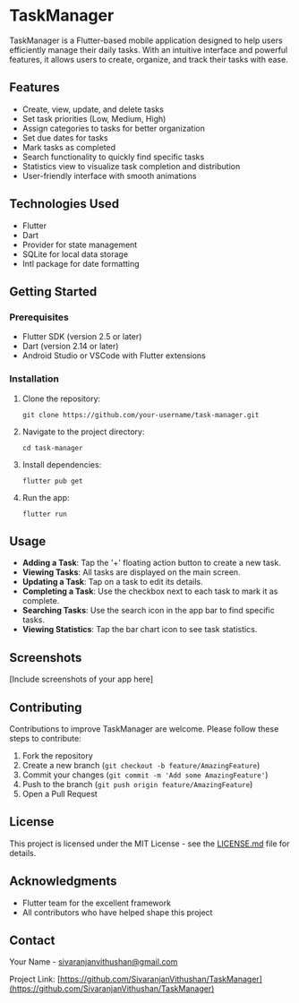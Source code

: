 # TaskManager

TaskManager is a Flutter-based mobile application designed to help users efficiently manage their daily tasks. With an intuitive interface and powerful features, it allows users to create, organize, and track their tasks with ease.

## Features

- Create, view, update, and delete tasks
- Set task priorities (Low, Medium, High)
- Assign categories to tasks for better organization
- Set due dates for tasks
- Mark tasks as completed
- Search functionality to quickly find specific tasks
- Statistics view to visualize task completion and distribution
- User-friendly interface with smooth animations

## Technologies Used

- Flutter
- Dart
- Provider for state management
- SQLite for local data storage
- Intl package for date formatting

## Getting Started

### Prerequisites

- Flutter SDK (version 2.5 or later)
- Dart (version 2.14 or later)
- Android Studio or VSCode with Flutter extensions

### Installation

1. Clone the repository:
   ```
   git clone https://github.com/your-username/task-manager.git
   ```

2. Navigate to the project directory:
   ```
   cd task-manager
   ```

3. Install dependencies:
   ```
   flutter pub get
   ```

4. Run the app:
   ```
   flutter run
   ```

## Usage

- **Adding a Task**: Tap the '+' floating action button to create a new task.
- **Viewing Tasks**: All tasks are displayed on the main screen.
- **Updating a Task**: Tap on a task to edit its details.
- **Completing a Task**: Use the checkbox next to each task to mark it as complete.
- **Searching Tasks**: Use the search icon in the app bar to find specific tasks.
- **Viewing Statistics**: Tap the bar chart icon to see task statistics.

## Screenshots

[Include screenshots of your app here]

## Contributing

Contributions to improve TaskManager are welcome. Please follow these steps to contribute:

1. Fork the repository
2. Create a new branch (`git checkout -b feature/AmazingFeature`)
3. Commit your changes (`git commit -m 'Add some AmazingFeature'`)
4. Push to the branch (`git push origin feature/AmazingFeature`)
5. Open a Pull Request

## License

This project is licensed under the MIT License - see the [LICENSE.md](LICENSE.md) file for details.

## Acknowledgments

- Flutter team for the excellent framework
- All contributors who have helped shape this project

## Contact

Your Name - [sivaranjanvithushan@gmail.com](mailto:sivaranjanvithushan@gmail.com)

Project Link: [https://github.com/SivaranjanVithushan/TaskManager](https://github.com/SivaranjanVithushan/TaskManager)
